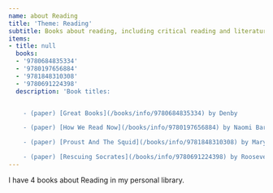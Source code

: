 ```yaml
---
name: about Reading
title: 'Theme: Reading'
subtitle: Books about reading, including critical reading and literature analysis
items:
- title: null
  books:
  - '9780684835334'
  - '9780197656884'
  - '9781848310308'
  - '9780691224398'
  description: 'Book titles:


    - (paper) [Great Books](/books/info/9780684835334) by Denby

    - (paper) [How We Read Now](/books/info/9780197656884) by Naomi Baron

    - (paper) [Proust And The Squid](/books/info/9781848310308) by Maryanne Wolf

    - (paper) [Rescuing Socrates](/books/info/9780691224398) by Roosevelt Montas'
---
```

I have 4 books about Reading in my personal library.

